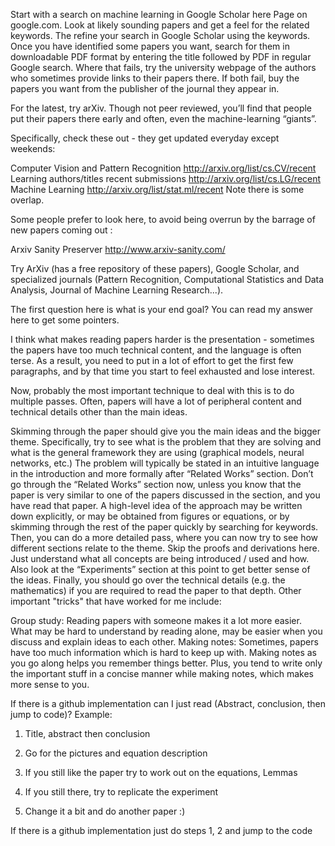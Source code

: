 Start with a search on machine learning in Google Scholar here Page on google.com. Look at likely sounding papers and get a feel for the related keywords. The refine your search in Google Scholar using the keywords. Once you have identified some papers you want, search for them in downloadable PDF format by entering the title followed by PDF in regular Google search. Where that fails, try the university webpage of the authors who sometimes provide links to their papers there. If both fail, buy the papers you want from the publisher of the journal they appear in.

For the latest, try arXiv. Though not peer reviewed, you’ll find that people put their papers there early and often, even the machine-learning “giants”.

Specifically, check these out - they get updated everyday except weekends:

Computer Vision and Pattern Recognition
http://arxiv.org/list/cs.CV/recent
Learning authors/titles recent submissions
http://arxiv.org/list/cs.LG/recent
Machine Learning
http://arxiv.org/list/stat.ml/recent
Note there is some overlap.

Some people prefer to look here, to avoid being overrun by the barrage of new papers coming out :

Arxiv Sanity Preserver
http://www.arxiv-sanity.com/

Try ArXiv (has a free repository of these papers), Google Scholar, and specialized journals (Pattern Recognition, Computational Statistics and Data Analysis, Journal of Machine Learning Research...).

The first question here is what is your end goal? You can read my answer here to get some pointers.

I think what makes reading papers harder is the presentation - sometimes the papers have too much technical content, and the language is often terse. As a result, you need to put in a lot of effort to get the first few paragraphs, and by that time you start to feel exhausted and lose interest.

Now, probably the most important technique to deal with this is to do multiple passes. Often, papers will have a lot of peripheral content and technical details other than the main ideas.

Skimming through the paper should give you the main ideas and the bigger theme. Specifically, try to see what is the problem that they are solving and what is the general framework they are using (graphical models, neural networks, etc.) The problem will typically be stated in an intuitive language in the introduction and more formally after “Related Works” section. Don’t go through the “Related Works” section now, unless you know that the paper is very similar to one of the papers discussed in the section, and you have read that paper. A high-level idea of the approach may be written down explicitly, or may be obtained from figures or equations, or by skimming through the rest of the paper quickly by searching for keywords.
Then, you can do a more detailed pass, where you can now try to see how different sections relate to the theme. Skip the proofs and derivations here. Just understand what all concepts are being introduced / used and how. Also look at the “Experiments” section at this point to get better sense of the ideas.
Finally, you should go over the technical details (e.g. the mathematics) if you are required to read the paper to that depth.
Other important "tricks" that have worked for me include:

Group study: Reading papers with someone makes it a lot more easier. What may be hard to understand by reading alone, may be easier when you discuss and explain ideas to each other.
Making notes: Sometimes, papers have too much information which is hard to keep up with. Making notes as you go along helps you remember things better. Plus, you tend to write only the important stuff in a concise manner while making notes, which makes more sense to you.


If there is a github implementation can I just read (Abstract, conclusion, then jump to code)?
Example:
1) Title, abstract then conclusion

2) Go for the pictures and equation description

3) If you still like the paper try to work out on the equations, Lemmas

4) If you still there, try to replicate the experiment

5) Change it a bit and do another paper :)

If there is a github implementation just do steps 1, 2 and jump to the code
